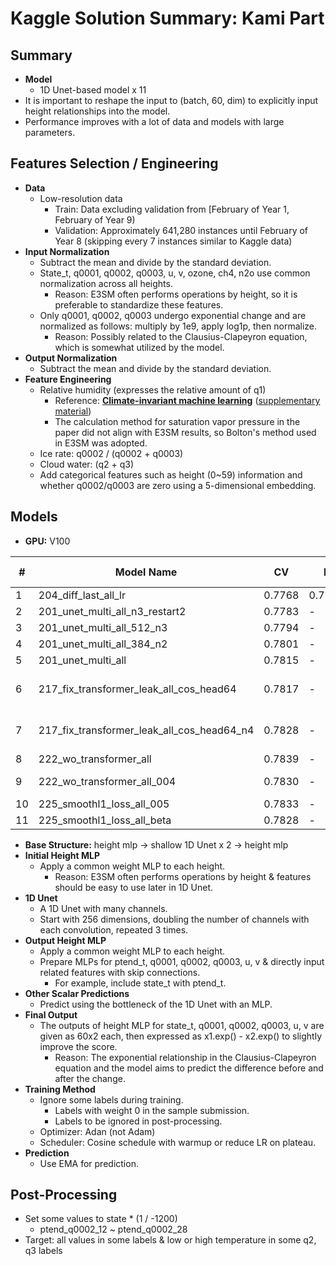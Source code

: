 # Kaggle Solution Summary: Kami Part

## Summary

- **Model**
    - 1D Unet-based model x 11
- It is important to reshape the input to (batch, 60, dim) to explicitly input height relationships into the model.
- Performance improves with a lot of data and models with large parameters.

## Features Selection / Engineering

- **Data**
    - Low-resolution data
        - Train: Data excluding validation from [February of Year 1, February of Year 9)
        - Validation: Approximately 641,280 instances until February of Year 8 (skipping every 7 instances similar to Kaggle data)
- **Input Normalization**
    - Subtract the mean and divide by the standard deviation.
    - State_t, q0001, q0002, q0003, u, v, ozone, ch4, n2o use common normalization across all heights.
        - Reason: E3SM often performs operations by height, so it is preferable to standardize these features.
    - Only q0001, q0002, q0003 undergo exponential change and are normalized as follows: multiply by 1e9, apply log1p, then normalize.
        - Reason: Possibly related to the Clausius-Clapeyron equation, which is somewhat utilized by the model.
- **Output Normalization**
    - Subtract the mean and divide by the standard deviation.
- **Feature Engineering**
    - Relative humidity (expresses the relative amount of q1)
        - Reference: [**Climate-invariant machine learning**](https://www.science.org/doi/10.1126/sciadv.adj7250) ([supplementary material](https://pog.mit.edu/src/beucler_climate_invariant_ml_supplement_2024.pdf))
        - The calculation method for saturation vapor pressure in the paper did not align with E3SM results, so Bolton's method used in E3SM was adopted.
    - Ice rate: q0002 / (q0002 + q0003)
    - Cloud water: (q2 + q3)
    - Add categorical features such as height (0~59) information and whether q0002/q0003 are zero using a 5-dimensional embedding.

## Models

- **GPU:** V100

| # | Model Name | CV | LB | Training Time | Note |
| --- | --- | --- | --- | --- | --- |
| 1 | 204_diff_last_all_lr | 0.7768 | 0.77351 | 1d 4h | |
| 2 | 201_unet_multi_all_n3_restart2 | 0.7783 | - | 22h | |
| 3 | 201_unet_multi_all_512_n3 | 0.7794 | - | 1d 9h | |
| 4 | 201_unet_multi_all_384_n2 | 0.7801 | - | 22h | |
| 5 | 201_unet_multi_all | 0.7815 | - | 1d 7h | |
| 6 | 217_fix_transformer_leak_all_cos_head64 | 0.7817 | - | 1d 7h | With transformer head |
| 7 | 217_fix_transformer_leak_all_cos_head64_n4 | 0.7828 | - | 1d 20h | With transformer head |
| 8 | 222_wo_transformer_all | 0.7839 | - | 2d 21h | |
| 9 | 222_wo_transformer_all_004 | 0.7830 | - | 2d 21h | Parameter: 354 M |
| 10 | 225_smoothl1_loss_all_005 | 0.7833 | - | 3d 7h | |
| 11 | 225_smoothl1_loss_all_beta | 0.7828 | - | 2d 8h | |

- **Base Structure:** height mlp → shallow 1D Unet x 2 → height mlp
- **Initial Height MLP**
    - Apply a common weight MLP to each height.
        - Reason: E3SM often performs operations by height & features should be easy to use later in 1D Unet.
- **1D Unet**
    - A 1D Unet with many channels.
    - Start with 256 dimensions, doubling the number of channels with each convolution, repeated 3 times.
- **Output Height MLP**
    - Apply a common weight MLP to each height.
    - Prepare MLPs for ptend_t, q0001, q0002, q0003, u, v & directly input related features with skip connections.
        - For example, include state_t with ptend_t.
- **Other Scalar Predictions**
    - Predict using the bottleneck of the 1D Unet with an MLP.
- **Final Output**
    - The outputs of height MLP for state_t, q0001, q0002, q0003, u, v are given as 60x2 each, then expressed as x1.exp() - x2.exp() to slightly improve the score.
        - Reason: The exponential relationship in the Clausius-Clapeyron equation and the model aims to predict the difference before and after the change.
- **Training Method**
    - Ignore some labels during training.
        - Labels with weight 0 in the sample submission.
        - Labels to be ignored in post-processing.
    - Optimizer: Adan (not Adam)
    - Scheduler: Cosine schedule with warmup or reduce LR on plateau.
- **Prediction**
    - Use EMA for prediction.

## Post-Processing

- Set some values to state * (1 / -1200)
    - ptend_q0002_12 ~ ptend_q0002_28
- Target: all values in some labels & low or high temperature in some q2, q3 labels